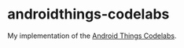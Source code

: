 # androidthings-codelabs

My implementation of the [Android Things Codelabs](https://developer.android.com/things/sdk/samples-drivers.html).